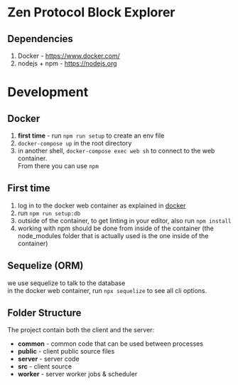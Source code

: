 # Zen Protocol Block Explorer

## Dependencies
1. Docker - https://www.docker.com/
2. nodejs + npm - https://nodejs.org

# Development

## Docker
1. **first time** - run `npm run setup` to create an env file
2. `docker-compose up` in the root directory
3. in another shell, `docker-compose exec web sh` to connect to the web container.  
From there you can use `npm`

## First time
1. log in to the docker web container as explained in [docker](#docker) 
2. run `npm run setup:db`
3. outside of the container, to get linting in your editor, also run `npm install`
4. working with npm should be done from inside of the container (the node_modules folder that is actually used is the one inside of the container)

## Sequelize (ORM)
we use sequelize to talk to the database  
in the docker web container, run `npx sequelize` to see all cli options.

## Folder Structure
The project contain both the client and the server:
- **common** - common code that can be used between processes
- **public** - client public source files
- **server** - server code
- **src** - client source
- **worker** - server worker jobs & scheduler
